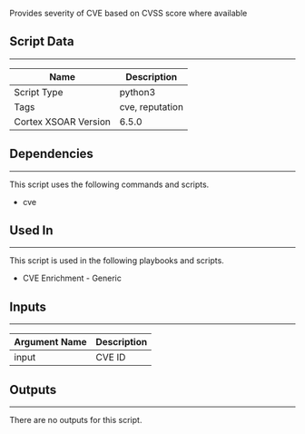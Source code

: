 Provides severity of CVE based on CVSS score where available

## Script Data

---

| **Name** | **Description** |
| --- | --- |
| Script Type | python3 |
| Tags | cve, reputation |
| Cortex XSOAR Version | 6.5.0 |

## Dependencies

---
This script uses the following commands and scripts.

* cve

## Used In

---
This script is used in the following playbooks and scripts.

* CVE Enrichment - Generic

## Inputs

---

| **Argument Name** | **Description** |
| --- | --- |
| input | CVE ID |

## Outputs

---
There are no outputs for this script.
